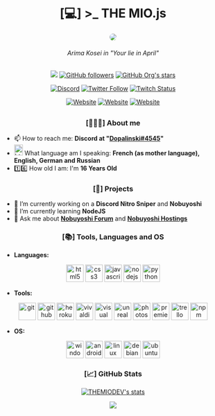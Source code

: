 <h1 align="center">[💻] >_ THE MIO.js</h1>

<p align="center"><a><img src="https://forum.nobuyoshi.red/members/avatars/3.gif" style="border-radius: 75%;"></a></p>
<h6 style='text-align: center;' align='center'>Arima Kosei in "Your lie in April"</h6>
<h2></h2>
<p align="center">
<a href="https://github.com/THEMIODEV"><img src="https://komarev.com/ghpvc/?username=THEMIODEV&color=blueviolet&style=flat-square"></a>
<a href="https://github.com/THEMIODEV?tab=followers"><img alt="GitHub followers" src="https://img.shields.io/github/followers/THEMIODEV?color=blueviolet&label=THEMIODEV%27s%20GitHub%20Followers&logo=Github&style=flat-square"></a>
<a href="https://github.com/THEMIODEV?tab=repositories"><img alt="GitHub Org's stars" src="https://img.shields.io/github/stars/THEMIODEV?color=blueviolet&label=THEMIODEV%27s%20GitHub%20Stars&logo=github&style=flat-square"></a>
</p>
<p align="center">
<a href="https://discord.gg/EN7JYdG"><img alt="Discord" src="https://img.shields.io/discord/558028048063135801?color=7289DA&label=Discord%20Server&logo=discord&style=for-the-badge"></a>
<a href="https://twitter.com/THEMIOYTB"><img alt="Twitter Follow" src="https://img.shields.io/twitter/follow/themioytb?color=blue&logo=twitter&style=for-the-badge"></a>
<a href="https://www.twitch.tv/themioenlive/"><img alt="Twitch Status" src="https://img.shields.io/twitch/status/THEMIOENLIVE?color=blueviolet&label=THEMIOENLIVE&logo=twitch&style=for-the-badge"></a>
</p>
<p align="center">
<a href="https://nobuyoshi.red"><img alt="Website" src="https://img.shields.io/website?label=Nobuyoshi%20Global%20Website%20Status&logo=Statuspage&style=for-the-badge&url=https%3A%2F%2Fnobuyoshi.red"></a>
<a href="https://forum.nobuyoshi.red"><img alt="Website" src="https://img.shields.io/website?label=Nobuyoshi%20Forum%20Website%20Status&logo=Statuspage&style=for-the-badge&url=https%3A%2F%2Fforum.nobuyoshi.red"></a>
<a href="https://host.nobuyoshi.red"><img alt="Website" src="https://img.shields.io/website?label=Nobuyoshi%20Hostings%20Website%20Status&logo=Statuspage&style=for-the-badge&url=https%3A%2F%2Fhost.nobuyoshi.red"></a>
</p>

<h2></h2>

<h3 align="center">[👱🏼‍♂️] About me </h3>

- 📫 How to reach me: **Discord at "[Dopalinski#4545](https://discord.com/users/181028703004786688)"**
- <img src="https://images.emojiterra.com/openmoji/v12.2/512px/1f1eb-1f1f7.png" alt="html5" width="20" height="25"/>  What language am I speaking: **French (as mother language), English, German and Russian**
- 1️⃣6️⃣ How old I am: I'm **16 Years Old**

<h3 align="center">[📅] Projects</h3>

- 🔭 I’m currently working on a **Discord Nitro Sniper** and **Nobuyoshi**
- 🌱 I’m currently learning **NodeJS**
- 💬 Ask me about **[Nobuyoshi Forum](https://nobuyoshi.red)** and **[Nobuyoshi Hostings](https://host.nobuyoshi.red)**

<h3 align="center">[📚] Tools, Languages and OS</h3>

- __Languages:__
<p align="center">
<img src="https://devicon.dev/devicon.git/icons/html5/html5-original.svg" alt="html5" width="40" height="40"/> 
<img src="https://devicon.dev/devicon.git/icons/css3/css3-original.svg" alt="css3" width="40" height="40"/>
<img src="https://devicon.dev/devicon.git/icons/javascript/javascript-original.svg" alt="javascript" width="40" height="40"/>
<img src="https://devicon.dev/devicon.git/icons/nodejs/nodejs-original.svg" alt="nodejs" width="40" height="40"/>
<img src="https://devicon.dev/devicon.git/icons/python/python-original.svg" alt="python" width="40" height="40"/>
</p>

- __Tools:__
<p align="center">
<img src="https://devicon.dev/devicon.git/icons/git/git-original.svg" alt="git" width="40" height="40"/>
<img src="https://devicon.dev/devicon.git/icons/github/github-original.svg" alt="github" width="40" height="40"/>
<img src="https://devicon.dev/devicon.git/icons/heroku/heroku-plain.svg" alt="heroku" width="40" height="40"/>
<img src="https://upload.wikimedia.org/wikipedia/commons/thumb/e/e4/Vivaldi_web_browser_logo.svg/1200px-Vivaldi_web_browser_logo.svg.png" alt="vivaldi browser" width="40" height="40"/>
<img src="https://devicon.dev/devicon.git/icons/visualstudio/visualstudio-plain.svg" alt="visual studio" width="40" height="40"/>
<img src="https://cdn.iconscout.com/icon/free/png-256/unreal-engine-555438.png" alt="unreal" width="40" height="40"/>
<img src="https://cdn.worldvectorlogo.com/logos/photoshop-cc-4.svg" alt="photoshop" width="40" height="40"/>
<img src="https://logodownload.org/wp-content/uploads/2019/10/adobe-premiere-pro-logo-3.png" alt="premiere pro" width="40" height="40"/>
<img src="https://devicon.dev/devicon.git/icons/trello/trello-plain.svg" alt="trello" width="40" height="40"/>
<img src="https://devicon.dev/devicon.git/icons/npm/npm-original-wordmark.svg" alt="npm" width="40" height="40"/>
</p>

- __OS:__
<p align="center">
<img src="https://devicon.dev/devicon.git/icons/windows8/windows8-original.svg" alt="windows" width="40" height="40"/>
<img src="https://devicon.dev/devicon.git/icons/android/android-plain.svg" alt="android" width="40" height="40"/>
<img src="https://devicon.dev/devicon.git/icons/linux/linux-original.svg" alt="linux" width="40" height="40"/>
<img src="https://devicon.dev/devicon.git/icons/debian/debian-original.svg" alt="debian" width="40" height="40"/>
<img src="https://devicon.dev/devicon.git/icons/ubuntu/ubuntu-plain.svg" alt="ubuntu" width="40" height="40"/>
</p>

<h3 align="center">[📈] GitHub Stats </h3>

<p align="center"><a href="https://github.com/THEMIODEV">
<img align="center" src="https://github-readme-stats.vercel.app/api?username=THEMIODEV&show_icons=true&include_all_commits=true&show_icons=true&title_color=fff&icon_color=79ff97&text_color=9f9f9f&bg_color=151515" alt="THEMIODEV's stats" />
</a></p>
<p align="center"><a align="center" href="https://github.com/THEMIODEV?tab=repositories">
  <img align="center" src="https://github-readme-stats.vercel.app/api/top-langs/?username=THEMIODEV&layout=compact&show_icons=true&title_color=fff&icon_color=79ff97&text_color=9f9f9f&bg_color=151515"/></p>
